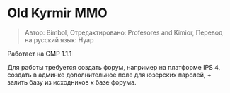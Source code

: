 # Old Kyrmir MMO
 
> Автор: Bimbol, Отредактировано: Profesores and Kimior, Перевод на русский язык: Нуар


Работает на GMP 1.1.1

Для работы требуется создать форум, например на платформе IPS 4, создать в админке дополнительное поле для юзерских паролей, + залить базу из исходников к базе форума.
